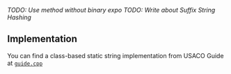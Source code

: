 _TODO: Use method without binary expo_
_TODO: Write about Suffix String Hashing_

## Implementation

You can find a class-based static string implementation from USACO Guide at [`guide.cpp`](./guide.cpp)
